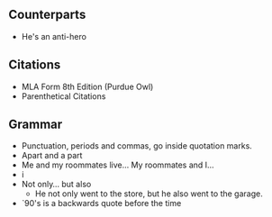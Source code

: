 ## Counterparts

- He's an anti-hero

## Citations

- MLA Form 8th Edition (Purdue Owl)
- Parenthetical Citations

## Grammar

- Punctuation, periods and commas, go inside quotation marks.
- Apart and a part
- Me and my roommates live… My roommates and I…
- i
- Not only… but also
  - He not only went to the store, but he also went to the garage.
- `90's is a backwards quote before the time